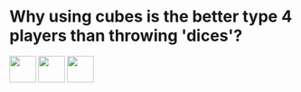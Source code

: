 # Why using cubes is the better type 4 players than throwing 'dices'?
<div>
<img width="47,5%" src="https://github.com/scifiltr/QuantumGrid/blob/main/cubes/QuantumCube_ChessDocker_white.png"></img>
<img width="47,5%" src="https://github.com/scifiltr/QuantumGrid/blob/main/cubes/QuantumCube_Gothello_white.png"></img>
<img width="47,5%" src=https://github.com/scifiltr/QuantumGrid/blob/main/cubes/QuantumCube_Docks.png"></img>
</div>
